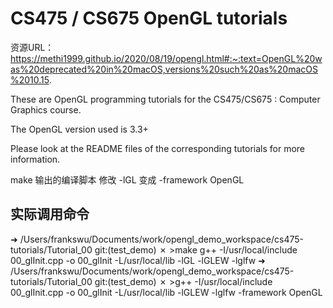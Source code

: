 # CS475 / CS675 OpenGL tutorials

资源URL：
https://methi1999.github.io/2020/08/19/opengl.html#:~:text=OpenGL%20was%20deprecated%20in%20macOS,versions%20such%20as%20macOS%2010.15.


These are OpenGL programming tutorials for the CS475/CS675 : Computer Graphics course.

The OpenGL version used is 3.3+

Please look at the README files of the corresponding tutorials for more information.



make 输出的编译脚本 修改 -lGL 变成 -framework OpenGL

## 实际调用命令
➜  /Users/frankswu/Documents/work/opengl_demo_workspace/cs475-tutorials/Tutorial_00 git:(test_demo) ✗ >make
g++ -I/usr/local/include 00_glInit.cpp -o 00_glInit -L/usr/local/lib  -lGL -lGLEW -lglfw
➜  /Users/frankswu/Documents/work/opengl_demo_workspace/cs475-tutorials/Tutorial_00 git:(test_demo) ✗ >g++ -I/usr/local/include 00_glInit.cpp -o 00_glInit -L/usr/local/lib   -lGLEW -lglfw -framework OpenGL

